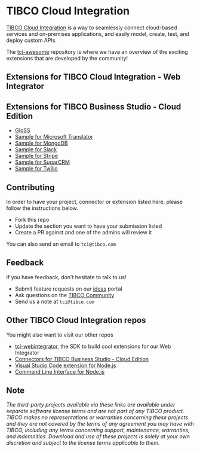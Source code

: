 # TIBCO Cloud Integration

[TIBCO Cloud Integration](https://www.tibco.com/products/tibco-cloud-integration) is a way to seamlessly connect cloud-based services and on-premises applications, and easily model, create, test, and deploy custom APIs.

The [tci-awesome](https://github.com/TIBCOSoftware/tci-awesome) repository is where we have an overview of the exciting extensions that are developed by the community! 

## Extensions for TIBCO Cloud Integration - Web Integrator


## Extensions for TIBCO Business Studio - Cloud Edition
* [GloSS](https://github.com/TIBCOSoftware/tci-studio-samples/tree/master/TIBCO%20Business%20Studio-Cloud%20Edition/GloSS)
* [Sample for Microsoft Translator](https://github.com/TIBCOSoftware/tci-studio-samples/tree/master/TIBCO%20Business%20Studio-Cloud%20Edition/Sample%20for%20Microsoft%20Translator)
* [Sample for MongoDB](https://github.com/TIBCOSoftware/tci-studio-samples/tree/master/TIBCO%20Business%20Studio-Cloud%20Edition/Sample%20for%20MongoDB)
* [Sample for Slack](https://github.com/TIBCOSoftware/tci-studio-samples/tree/master/TIBCO%20Business%20Studio-Cloud%20Edition/Sample%20for%20Slack)
* [Sample for Stripe](https://github.com/TIBCOSoftware/tci-studio-samples/tree/master/TIBCO%20Business%20Studio-Cloud%20Edition/Sample%20for%20Stripe)
* [Sample for SugarCRM](https://github.com/TIBCOSoftware/tci-studio-samples/tree/master/TIBCO%20Business%20Studio-Cloud%20Edition/Sample%20for%20SugarCRM)
* [Sample for Twilio](https://github.com/TIBCOSoftware/tci-studio-samples/tree/master/TIBCO%20Business%20Studio-Cloud%20Edition/Sample%20for%20Twilio)


## Contributing

In order to have your project, connector or extension listed here, please follow the instructions below.
* Fork this repo
* Update the section you want to have your submission listed
* Create a PR against and one of the admins will review it

You can also send an email to `tci@tibco.com`

## Feedback
If you have feedback, don't hesitate to talk to us!

* Submit feature requests on our [ideas](https://ideas.tibco.com/?project=TCI) portal
* Ask questions on the [TIBCO Community](https://community.tibco.com/answers/product/344006)
* Send us a note at `tci@tibco.com`

## Other TIBCO Cloud Integration repos
You might also want to visit our other repos
* [tci-webintegrator](https://github.com/TIBCOSoftware/tci-webintegrator), the SDK to build cool extensions for our Web Integrator
* [Connectors for TIBCO Business Studio - Cloud Edition](https://github.com/TIBCOSoftware/tci-studio-samples)
* [Visual Studio Code extension for Node.js](https://github.com/TIBCOSoftware/vscode-extension-tci)
* [Command Line Interface for Node.js](https://github.com/TIBCOSoftware/tibcli-node)

## Note

_The third-party projects available via these links are available under separate software license terms and are not part of any TIBCO product. TIBCO makes no representations or warranties concerning these projects and they are not covered by the terms of any agreement you may have with TIBCO, including any terms concerning support, maintenance, warranties, and indemnities.  Download and use of these projects is solely at your own discretion and subject to the license terms applicable to them._